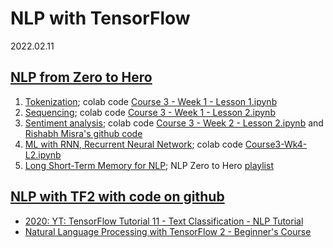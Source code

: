 # NLP with TensorFlow

2022.02.11

## [NLP from Zero to Hero](https://www.youtube.com/watch?v=fNxaJsNG3-s&list=PLQY2H8rRoyvzDbLUZkbudP-MFQZwNmU4S)

1. [Tokenization](https://www.youtube.com/watch?v=fNxaJsNG3-s); colab code [Course 3 - Week 1 - Lesson 1.ipynb](https://colab.research.google.com/github/lmoroney/dlaicourse/blob/master/TensorFlow%20In%20Practice/Course%203%20-%20NLP/Course%203%20-%20Week%201%20-%20Lesson%201.ipynb)
2. [Sequencing](https://www.youtube.com/watch?v=r9QjkdSJZ2g); colab code [Course 3 - Week 1 - Lesson 2.ipynb](https://colab.research.google.com/github/lmoroney/dlaicourse/blob/master/TensorFlow%20In%20Practice/Course%203%20-%20NLP/Course%203%20-%20Week%201%20-%20Lesson%202.ipynb)
3. [Sentiment analysis](https://www.youtube.com/watch?v=Y_hzMnRXjhI); colab code [Course 3 - Week 2 - Lesson 2.ipynb](https://colab.research.google.com/github/lmoroney/dlaicourse/blob/master/TensorFlow%20In%20Practice/Course%203%20-%20NLP/Course%203%20-%20Week%202%20-%20Lesson%202.ipynb) and [Rishabh Misra's github code](https://rishabhmisra.github.io/publications/)
4. [ML with RNN, Recurrent Neural Network](https://www.youtube.com/watch?v=OuYtk9Ymut4); colab code [Course3-Wk4-L2.ipynb](https://colab.research.google.com/github/lmoroney/dlaicourse/blob/master/TensorFlow%20In%20Practice/Course%203%20-%20NLP/Course%203%20-%20Week%204%20-%20Lesson%202%20-%20Notebook.ipynb)
5. [Long Short-Term Memory for NLP](https://www.youtube.com/watch?v=A9QVYOBjZdY); NLP Zero to Hero [playlist](https://www.youtube.com/playlist?list=PLQY2H8rRoyvzDbLUZkbudP-MFQZwNmU4S)




## [NLP with TF2 with code on github](https://github.com/python-engineer/tensorflow-course)
* [2020: YT: TensorFlow Tutorial 11 - Text Classification - NLP Tutorial](https://www.youtube.com/watch?v=kxeyoyrf2cM)
* [Natural Language Processing with TensorFlow 2 - Beginner's Course](https://www.youtube.com/watch?v=B2q5cRJvqI8)
